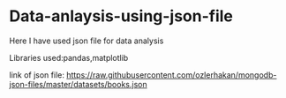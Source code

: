 # Data-anlaysis-using-json-file

Here I have used json file for data analysis

Libraries used:pandas,matplotlib

link of json file:  https://raw.githubusercontent.com/ozlerhakan/mongodb-json-files/master/datasets/books.json
